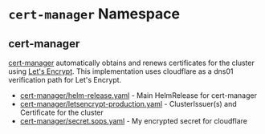 # `cert-manager` Namespace

## cert-manager

[cert-manager](https://github.com/jetstack/cert-manager) automatically obtains and renews certificates for the cluster using [Let's Encrypt](https://letsencrypt.org/). This implementation uses cloudflare as a dns01 verification path for Let's Encrypt.

* [cert-manager/helm-release.yaml](cert-manager/helm-release.yaml) - Main HelmRelease for cert-manager
* [cert-manager/letsencrypt-production.yaml](cert-manager/letsencrypt-production.yaml) - ClusterIssuer(s) and Certificate for the cluster
* [cert-manager/secret.sops.yaml](cert-manager/secret.sops.yaml) - My encrypted secret for cloudflare
